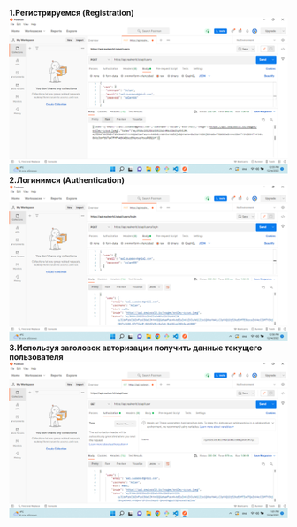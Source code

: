 **1.Регистрируемся (Registration)**
![REGISTRATION!](images/registration.png)
**2.Логинимся (Authentication)**
![AUTHENTICATION!](images/login.png)
**3.Используя заголовок авторизации получить данные текущего пользователя**
![GETUSER!](images/getUser.png)
